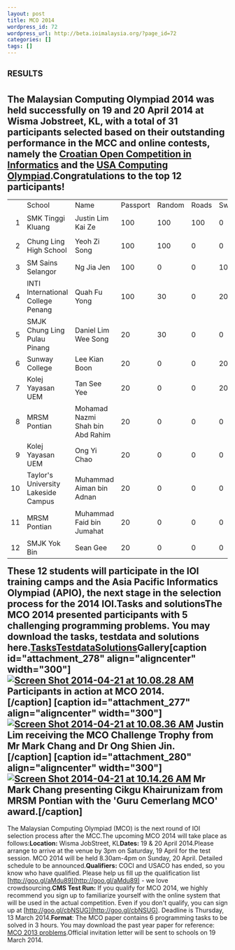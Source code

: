 ```yaml
---
layout: post
title: MCO 2014
wordpress_id: 72
wordpress_url: http://beta.ioimalaysia.org/?page_id=72
categories: []
tags: []
---
```

### <span style="font-size: 1.142857143rem; line-height: 1.846153846;">RESULTS</span>
The Malaysian Computing Olympiad 2014 was held successfully on 19 and 20 April 2014 at Wisma Jobstreet, KL, with a total of 31 participants selected based on their outstanding performance in the MCC and online contests, namely the [Croatian Open Competition in Informatics](http://hsin.hr/coci/) and the [USA Computing Olympiad](http://www.usaco.org/).Congratulations to the top 12 participants!<table border="0" width="590" cellspacing="0" cellpadding="10"><colgroup> <col width="21" /> <col width="125" /> <col width="132" /> <col width="63" /> <col width="64" /> <col width="52" /> <col width="49" /> <col width="38" /> <col width="46" /> </colgroup><tbody><tr><td width="21" height="21"></td><td width="125" data-sheets-value="[null,2,&quot;School&quot;]">School</td><td width="132" data-sheets-value="[null,2,&quot;Name&quot;]">Name</td><td width="63" data-sheets-value="[null,2,&quot;Passport&quot;]">Passport</td><td width="64" data-sheets-value="[null,2,&quot;Random&quot;]">Random</td><td width="52" data-sheets-value="[null,2,&quot;Roads&quot;]">Roads</td><td width="49" data-sheets-value="[null,2,&quot;Swaps&quot;]">Swaps</td><td width="38" data-sheets-value="[null,2,&quot;Fish&quot;]">Fish</td><td width="46" data-sheets-value="[null,2,&quot;Score&quot;]">Score</td></tr><tr><td align="right" height="53">1</td><td width="125" data-sheets-value="[null,2,&quot;SMK Tinggi Kluang&quot;]">SMK Tinggi Kluang</td><td width="132" data-sheets-value="[null,2,&quot;Justin Lim Kai Ze&quot;]">Justin Lim Kai Ze</td><td width="63" data-sheets-value="[null,3,null,100]">100</td><td width="64" data-sheets-value="[null,3,null,100]">100</td><td width="52" data-sheets-value="[null,3,null,100]">100</td><td width="49" data-sheets-value="[null,3,null,0]">0</td><td width="38" data-sheets-value="[null,3,null,30]">30</td><td width="46" data-sheets-value="[null,3,null,330]">330</td></tr><tr><td align="right" height="53">2</td><td width="125" data-sheets-value="[null,2,&quot;Chung Ling High School&quot;]">Chung Ling High School</td><td width="132" data-sheets-value="[null,2,&quot;Yeoh Zi Song&quot;]">Yeoh Zi Song</td><td width="63" data-sheets-value="[null,3,null,100]">100</td><td width="64" data-sheets-value="[null,3,null,100]">100</td><td width="52" data-sheets-value="[null,3,null,0]">0</td><td width="49" data-sheets-value="[null,3,null,0]">0</td><td width="38" data-sheets-value="[null,3,null,10]">10</td><td width="46" data-sheets-value="[null,3,null,210]">210</td></tr><tr><td align="right" height="36">3</td><td width="125" data-sheets-value="[null,2,&quot;SM Sains Selangor&quot;]">SM Sains Selangor</td><td width="132" data-sheets-value="[null,2,&quot;Ng Jia Jen&quot;]">Ng Jia Jen</td><td width="63" data-sheets-value="[null,3,null,100]">100</td><td width="64" data-sheets-value="[null,3,null,0]">0</td><td width="52" data-sheets-value="[null,3,null,0]">0</td><td width="49" data-sheets-value="[null,3,null,100]">100</td><td width="38" data-sheets-value="[null,3,null,0]">0</td><td width="46" data-sheets-value="[null,3,null,200]">200</td></tr><tr><td align="right" height="87">4</td><td width="125" data-sheets-value="[null,2,&quot;INTI International College Penang&quot;]">INTI International College Penang</td><td width="132" data-sheets-value="[null,2,&quot;Quah Fu Yong&quot;]">Quah Fu Yong</td><td width="63" data-sheets-value="[null,3,null,100]">100</td><td width="64" data-sheets-value="[null,3,null,30]">30</td><td width="52" data-sheets-value="[null,3,null,0]">0</td><td width="49" data-sheets-value="[null,3,null,20]">20</td><td width="38" data-sheets-value="[null,3,null,50]">50</td><td width="46" data-sheets-value="[null,3,null,200]">200</td></tr><tr><td align="right" height="87">5</td><td width="125" data-sheets-value="[null,2,&quot;SMJK Chung Ling Pulau Pinang&quot;]">SMJK Chung Ling Pulau Pinang</td><td width="132" data-sheets-value="[null,2,&quot;Daniel Lim Wee Song&quot;]">Daniel Lim Wee Song</td><td width="63" data-sheets-value="[null,3,null,20]">20</td><td width="64" data-sheets-value="[null,3,null,30]">30</td><td width="52" data-sheets-value="[null,3,null,0]">0</td><td width="49" data-sheets-value="[null,3,null,0]">0</td><td width="38" data-sheets-value="[null,3,null,0]">0</td><td width="46" data-sheets-value="[null,3,null,50]">50</td></tr><tr><td align="right" height="36">6</td><td width="125" data-sheets-value="[null,2,&quot;Sunway College&quot;]">Sunway College</td><td width="132" data-sheets-value="[null,2,&quot;Lee Kian Boon&quot;]">Lee Kian Boon</td><td width="63" data-sheets-value="[null,3,null,20]">20</td><td width="64" data-sheets-value="[null,3,null,0]">0</td><td width="52" data-sheets-value="[null,3,null,0]">0</td><td width="49" data-sheets-value="[null,3,null,20]">20</td><td width="38" data-sheets-value="[null,3,null,0]">0</td><td width="46" data-sheets-value="[null,3,null,40]">40</td></tr><tr><td align="right" height="53">7</td><td width="125" data-sheets-value="[null,2,&quot;Kolej Yayasan UEM&quot;]">Kolej Yayasan UEM</td><td width="132" data-sheets-value="[null,2,&quot;Tan See Yee&quot;]">Tan See Yee</td><td width="63" data-sheets-value="[null,3,null,20]">20</td><td width="64" data-sheets-value="[null,3,null,0]">0</td><td width="52" data-sheets-value="[null,3,null,0]">0</td><td width="49" data-sheets-value="[null,3,null,20]">20</td><td width="38" data-sheets-value="[null,3,null,0]">0</td><td width="46" data-sheets-value="[null,3,null,40]">40</td></tr><tr><td align="right" height="87">8</td><td width="125" data-sheets-value="[null,2,&quot;MRSM Pontian&quot;]">MRSM Pontian</td><td width="132" data-sheets-value="[null,2,&quot;Mohamad Nazmi Shah bin Abd Rahim&quot;]">Mohamad Nazmi Shah bin Abd Rahim</td><td width="63" data-sheets-value="[null,3,null,20]">20</td><td width="64" data-sheets-value="[null,3,null,0]">0</td><td width="52" data-sheets-value="[null,3,null,0]">0</td><td width="49" data-sheets-value="[null,3,null,0]">0</td><td width="38" data-sheets-value="[null,3,null,0]">0</td><td width="46" data-sheets-value="[null,3,null,20]">20</td></tr><tr><td align="right" height="53">9</td><td width="125" data-sheets-value="[null,2,&quot;Kolej Yayasan UEM&quot;]">Kolej Yayasan UEM</td><td width="132" data-sheets-value="[null,2,&quot;Ong Yi Chao&quot;]">Ong Yi Chao</td><td width="63" data-sheets-value="[null,3,null,20]">20</td><td width="64" data-sheets-value="[null,3,null,0]">0</td><td width="52" data-sheets-value="[null,3,null,0]">0</td><td width="49" data-sheets-value="[null,3,null,0]">0</td><td width="38" data-sheets-value="[null,3,null,0]">0</td><td width="46" data-sheets-value="[null,3,null,20]">20</td></tr><tr><td align="right" height="70">10</td><td width="125" data-sheets-value="[null,2,&quot;Taylor's University Lakeside Campus&quot;]">Taylor's University Lakeside Campus</td><td width="132" data-sheets-value="[null,2,&quot;Muhammad Aiman bin Adnan&quot;]">Muhammad Aiman bin Adnan</td><td width="63" data-sheets-value="[null,3,null,20]">20</td><td width="64" data-sheets-value="[null,3,null,0]">0</td><td width="52" data-sheets-value="[null,3,null,0]">0</td><td width="49" data-sheets-value="[null,3,null,0]">0</td><td width="38" data-sheets-value="[null,3,null,0]">0</td><td width="46" data-sheets-value="[null,3,null,20]">20</td></tr><tr><td align="right" height="70">11</td><td width="125" data-sheets-value="[null,2,&quot;MRSM Pontian&quot;]">MRSM Pontian</td><td width="132" data-sheets-value="[null,2,&quot;Muhammad Faid bin Jumahat&quot;]">Muhammad Faid bin Jumahat</td><td width="63" data-sheets-value="[null,3,null,20]">20</td><td width="64" data-sheets-value="[null,3,null,0]">0</td><td width="52" data-sheets-value="[null,3,null,0]">0</td><td width="49" data-sheets-value="[null,3,null,0]">0</td><td width="38" data-sheets-value="[null,3,null,0]">0</td><td width="46" data-sheets-value="[null,3,null,20]">20</td></tr><tr><td align="right" height="36">12</td><td width="125" data-sheets-value="[null,2,&quot;SMJK Yok Bin&quot;]">SMJK Yok Bin</td><td width="132" data-sheets-value="[null,2,&quot;Sean Gee&quot;]">Sean Gee</td><td width="63" data-sheets-value="[null,3,null,20]">20</td><td width="64" data-sheets-value="[null,3,null,0]">0</td><td width="52" data-sheets-value="[null,3,null,0]">0</td><td width="49" data-sheets-value="[null,3,null,0]">0</td><td width="38" data-sheets-value="[null,3,null,0]">0</td><td width="46" data-sheets-value="[null,3,null,20]">20</td></tr></tbody></table>These 12 students will participate in the IOI training camps and the Asia Pacific Informatics Olympiad (APIO), the next stage in the selection process for the 2014 IOI.**Tasks and solutions**The MCO 2014 presented participants with 5 challenging programming problems. You may download the tasks, testdata and solutions here.[Tasks](https://docs.google.com/file/d/0B2X4y19d66TUZlp6ZXJHUGRpLXM/edit)[Testdata](https://drive.google.com/folderview?id=0B2X4y19d66TUWTdqWjEyZ1Z5SU0&usp=sharing)[Solutions](https://drive.google.com/folderview?id=0B2X4y19d66TUZndWYTZTMkx5SFk&usp=sharing)**Gallery**[caption id="attachment_278" align="aligncenter" width="300"][![Screen Shot 2014-04-21 at 10.08.28 AM](http://ioimalaysia.org/wp-content/uploads/2014/03/Screen-Shot-2014-04-21-at-10.08.28-AM-300x295.png)](http://ioimalaysia.org/wp-content/uploads/2014/03/Screen-Shot-2014-04-21-at-10.08.28-AM.png) Participants in action at MCO 2014.[/caption]&nbsp;[caption id="attachment_277" align="aligncenter" width="300"][![Screen Shot 2014-04-21 at 10.08.36 AM](http://ioimalaysia.org/wp-content/uploads/2014/03/Screen-Shot-2014-04-21-at-10.08.36-AM-300x295.png)](http://ioimalaysia.org/wp-content/uploads/2014/03/Screen-Shot-2014-04-21-at-10.08.36-AM.png) Justin Lim receiving the MCO Challenge Trophy from Mr Mark Chang and Dr Ong Shien Jin.[/caption]&nbsp;[caption id="attachment_280" align="aligncenter" width="300"][![Screen Shot 2014-04-21 at 10.14.26 AM](http://ioimalaysia.org/wp-content/uploads/2014/03/Screen-Shot-2014-04-21-at-10.14.26-AM1-300x286.png)](http://ioimalaysia.org/wp-content/uploads/2014/03/Screen-Shot-2014-04-21-at-10.14.26-AM1.png) Mr Mark Chang presenting Cikgu Khairunizam from MRSM Pontian with the 'Guru Cemerlang MCO' award.[/caption]&nbsp;
-------------------------------------------------------
The Malaysian Computing Olympiad (MCO) is the next round of IOI selection process after the MCC.The upcoming MCO 2014 will take place as follows:**Location:** Wisma JobStreet, KL**Dates:** 19 &amp; 20 April 2014.Please arrange to arrive at the venue by 3pm on Saturday, 19 April for the test session. MCO 2014 will be held 8.30am-4pm on Sunday, 20 April. Detailed schedule to be announced.**Qualifiers:** COCI and USACO has ended, so you know who have qualified. Please help us fill up the qualification list [http://goo.gl/aMdu89](http://goo.gl/aMdu89) - we love crowdsourcing.**CMS Test Run:** If you qualify for MCO 2014, we highly recommend you sign up to familiarize yourself with the online system that will be used in the actual competition. Even if you don't qualify, you can sign up at [http://goo.gl/cbNSUG](http://goo.gl/cbNSUG). Deadline is Thursday, 13 March 2014.**Format**: The MCO paper contains 6 programming tasks to be solved in 3 hours. You may download the past year paper for reference: [MCO 2013 problems](http://ioimalaysia.org/wp-content/uploads/2014/03/MCO-2013-problems.pdf).Official invitation letter will be sent to schools on 19 March 2014.
